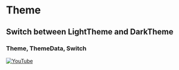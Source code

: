# Theme
## Switch between LightTheme and DarkTheme 
### Theme, ThemeData, Switch


[![YouTube](https://img.youtube.com/vi/k_G06JIAsT8/0.jpg)](https://youtu.be/k_G06JIAsT8 "Switch between LightTheme and DarkTheme | Theme, ThemeData, Switch")
